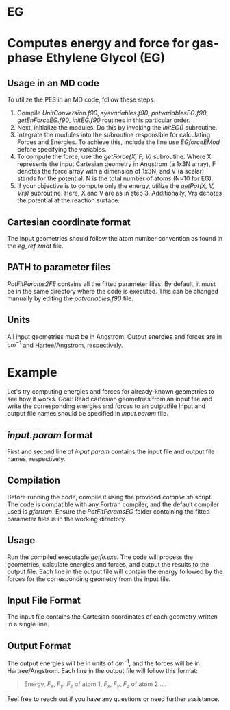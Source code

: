 # EG
Computes energy and force for gas-phase Ethylene Glycol (EG)
============================================================
Usage in an MD code
-------------------
To utilize the PES in an MD code, follow these steps:
  1. Compile *UnitConversion.f90*, *sysvariables.f90*, *potvariablesEG.f90*, *getEnForceEG.f90*, *initEG.f90* routines in this particular order.
  2.  Next, initialize the modules. Do this by invoking the *initEG()* subroutine.
  3. Integrate the modules into the subroutine responsible for calculating Forces and Energies. To achieve this, include the line *use EGforceEMod* before specifying the variables.
  4. To compute the force, use the *getForce(X, F, V)* subroutine. Where X represents the input Cartesian geometry in Angstrom (a 1x3N array), F denotes the force array with a dimension of 1x3N, and V (a scalar) stands for the potential. N is the total number of atoms (N=10 for EG).
  5. If your objective is to compute only the energy, utilize the *getPot(X, V, Vrs)* subroutine. Here, X and V are as in step 3. Additionally, Vrs denotes the potential at the reaction surface.

Cartesian coordinate format
---------------------------
The input geometries should follow the atom number convention as found in the *eg_ref.zmat* file.

PATH to parameter files
-----------------------
*PotFitParams2FE* contains all the fitted parameter files. By default, it must be in the same directory where the 
code is executed. This can be changed manually by editing the *potvariables.f90* file.

Units
-----
All input geometries must be in Angstrom. Output energies and forces are in $cm^{-1}$ and Hartee/Angstrom, respectively.

Example
=======
Let's try computing energies and forces for already-known geometries to see how it works.
Goal: Read cartesian geometries from an input file and write the corresponding energies and forces to an outputfile 
Input and output file names should be specified in *input.param* file. 

*input.param* format
--------------------
First and second line of *input.param* contains the input file and output file names, respectively.

Compilation
-----------
Before running the code, compile it using the provided *compile.sh* script. The code is compatible with any Fortran compiler, and the default compiler used is *gfortran*. Ensure the *PotFitParamsEG* folder containing the fitted parameter files is in the working directory.

Usage
-----
Run the compiled executable *getfe.exe*. The code will process the geometries, calculate energies and forces, and output the results to the output file. Each line in the output file will contain the energy followed by the forces for the corresponding geometry from the input file.

Input File Format
-----------------
The input file contains the Cartesian coordinates of each geometry written in a single line. 

Output Format
-------------
The output energies will be in units of $cm^{-1}$, and the forces will be in Hartree/Angstrom. Each line in the output file will follow this format:
> Energy, $F_x$, $F_y$, $F_z$ of atom 1, $F_x$, $F_y$, $F_z$ of atom 2 ....

Feel free to reach out if you have any questions or need further assistance.
